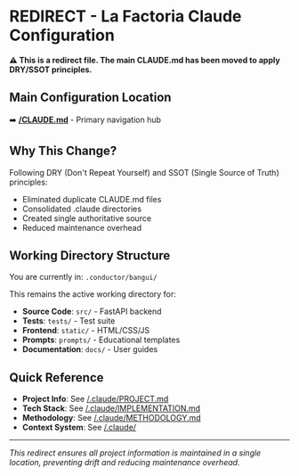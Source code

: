 # REDIRECT - La Factoria Claude Configuration

**⚠️ This is a redirect file. The main CLAUDE.md has been moved to apply DRY/SSOT principles.**

## Main Configuration Location

➡️ **[/CLAUDE.md](../../CLAUDE.md)** - Primary navigation hub

## Why This Change?

Following DRY (Don't Repeat Yourself) and SSOT (Single Source of Truth) principles:
- Eliminated duplicate CLAUDE.md files  
- Consolidated .claude directories
- Created single authoritative source
- Reduced maintenance overhead

## Working Directory Structure

You are currently in: `.conductor/bangui/`

This remains the active working directory for:
- **Source Code**: `src/` - FastAPI backend
- **Tests**: `tests/` - Test suite  
- **Frontend**: `static/` - HTML/CSS/JS
- **Prompts**: `prompts/` - Educational templates
- **Documentation**: `docs/` - User guides

## Quick Reference

- **Project Info**: See [/.claude/PROJECT.md](../../.claude/PROJECT.md)
- **Tech Stack**: See [/.claude/IMPLEMENTATION.md](../../.claude/IMPLEMENTATION.md)
- **Methodology**: See [/.claude/METHODOLOGY.md](../../.claude/METHODOLOGY.md)
- **Context System**: See [/.claude/](../../.claude/)

---

*This redirect ensures all project information is maintained in a single location, preventing drift and reducing maintenance overhead.*